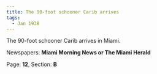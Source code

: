 ```yaml
---  
title: The 90-foot schooner Carib arrives  
tags:  
  - Jan 1938  
---  
```

  
The 90-foot schooner Carib arrives in Miami.  
  
Newspapers: **Miami Morning News or The Miami Herald**  
  
Page: **12**, Section: **B** 
